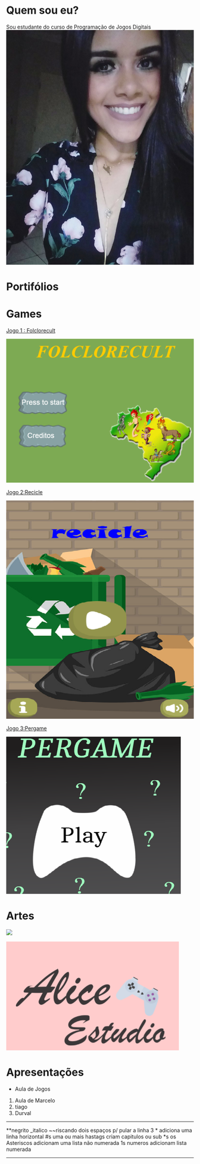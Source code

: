


#  Quem sou eu?

Sou estudante do curso de Programação de Jogos Digitais
![](maria.jpg)

#  Portifólios

#  Games

[Jogo 1 : Folclorecult](LINK)

![](folclorecult.png)

[Jogo 2:Recicle](https://alicinhaa.github.io/Recicle)

![](Recicle.png)  

[Jogo 3:Pergame](LINK)

![](pergame.png)  

#  Artes 
![](https://www.google.com.br/search?q=pixel+art+gato&tbm=isch&tbo=u&source=univ&sa=X&ved=0ahUKEwirivC58JjZAhXCf5AKHfW0BPkQsAQIJw&biw=1920&bih=974#imgrc=kYzvpcmiyPp-cM:)

![](alices.png)

#  Apresentações
* Aula de Jogos 
1. Aula de Marcelo
2. tiago
3. Durval

***


**negrito
_italico
~~riscando
  dois espaços p/ pular a linha 
  3 * adiciona uma linha horizontal
  #s uma ou mais hastags criam capitulos ou sub
  *s os Asteriscos adicionam uma lista não numerada 
  1s numeros adicionam lista numerada
  
  ***
